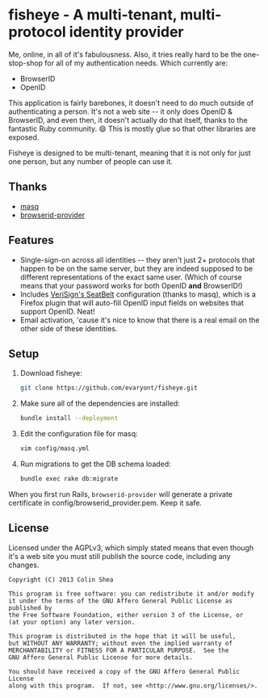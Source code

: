 # fisheye - A multi-tenant, multi-protocol identity provider

Me, online, in all of it's fabulousness. Also, it tries really hard to be the
one-stop-shop for all of my authentication needs. Which currently are:

- BrowserID
- OpenID

This application is fairly barebones, it doesn't need to do much outside of
authenticating a person. It's not a web site -- it only does OpenID & BrowserID,
and even then, it doesn't actually do that itself, thanks to the fantastic Ruby
community. :smile: This is mostly glue so that other libraries are exposed.

Fisheye is designed to be multi-tenant, meaning that it is not only for just one
person, but any number of people can use it.

## Thanks

- [masq](https://github.com/dennisreimann/masq)
- [browserid-provider](https://github.com/ringe/browserid-provider)

## Features

- Single-sign-on across all identities -- they aren't just 2+ protocols that
  happen to be on the same server, but they are indeed supposed to be different
  representations of the exact same user. (Which of course means that your
  password works for both OpenID **and** BrowserID!)
- Includes [VeriSign's SeatBelt][seatbelt] configuration (thanks to masq),
  which is a Firefox plugin that will auto-fill OpenID input fields on websites
  that support OpenID. Neat!
- Email activation, 'cause it's nice to know that there is a real email on the
  other side of these identities.

[seatbelt]: https://pip.verisignlabs.com/seatbelt.do

## Setup

1. Download fisheye:
   ```bash
   git clone https://github.com/evaryont/fisheye.git
   ```

2. Make sure all of the dependencies are installed:
   ```bash
   bundle install --deployment
   ```

3. Edit the configuration file for masq:
   ```bash
   vim config/masq.yml
   ```

4. Run migrations to get the DB schema loaded:
   ```bash
   bundle exec rake db:migrate
   ```

When you first run Rails, `browserid-provider` will generate a private certificate
in config/browserid\_provider.pem. Keep it safe.

## License

Licensed under the AGPLv3, which simply stated means that even though it's a web
site you must still publish the source code, including any changes.

    Copyright (C) 2013 Colin Shea

    This program is free software: you can redistribute it and/or modify
    it under the terms of the GNU Affero General Public License as published by
    the Free Software Foundation, either version 3 of the License, or
    (at your option) any later version.

    This program is distributed in the hope that it will be useful,
    but WITHOUT ANY WARRANTY; without even the implied warranty of
    MERCHANTABILITY or FITNESS FOR A PARTICULAR PURPOSE.  See the
    GNU Affero General Public License for more details.

    You should have received a copy of the GNU Affero General Public License
    along with this program.  If not, see <http://www.gnu.org/licenses/>.

